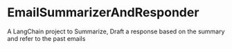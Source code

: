 # EmailSummarizerAndResponder
A LangChain project to Summarize, Draft a response based on the summary and refer to the past emails
